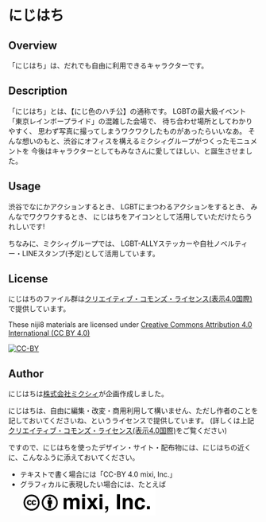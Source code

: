 にじはち
=======

## Overview

「にじはち」は、だれでも自由に利用できるキャラクターです。

## Description

「にじはち」とは、【にじ色のハチ公】の通称です。
LGBTの最大級イベント「東京レインボープライド」の混雑した会場で、
待ち合わせ場所としてわかりやすく、
思わず写真に撮ってしまうワクワクしたものがあったらいいなあ。
そんな想いのもと、渋谷にオフィスを構えるミクシィグループがつくったモニュメントを
今後はキャラクターとしてもみなさんに愛してほしい、と誕生させました。

## Usage

渋谷でなにかアクションするとき、
LGBTにまつわるアクションをするとき、
みんなでワクワクするとき、
にじはちをアイコンとして活用していただけたらうれしいです!

ちなみに、ミクシィグループでは、
LGBT-ALLYステッカーや自社ノベルティー・LINEスタンプ(予定)として活用しています。

## License

にじはちのファイル群は[クリエイティブ・コモンズ・ライセンス(表示4.0国際)](https://creativecommons.org/licenses/by/4.0/deed.ja)で提供しています。

These niji8 materials are licensed under [Creative Commons Attribution 4.0 International (CC BY 4.0)](https://creativecommons.org/licenses/by/4.0/)

[![CC-BY](https://licensebuttons.net/l/by/4.0/88x31.png "CC-BY")](https://creativecommons.org/licenses/by/4.0/legalcode)

## Author

にじはちは[株式会社ミクシィ](https://mixi.co.jp)が企画作成しました。

にじはちは、自由に編集・改変・商用利用して構いません、ただし作者のことを記しておいてくださいね、というライセンスで提供しています。
(詳しくは上記[クリエイティブ・コモンズ・ライセンス(表示4.0国際)](https://creativecommons.org/licenses/by/4.0/deed.ja)をご覧ください)

ですので、にじはちを使ったデザイン・サイト・配布物には、にじはちの近くに、こんなふうに添えておいてください。

  - テキストで書く場合には「CC-BY 4.0 mixi, Inc.」
  - グラフィカルに表現したい場合には、たとえば![](cc-by-mixi.png)
